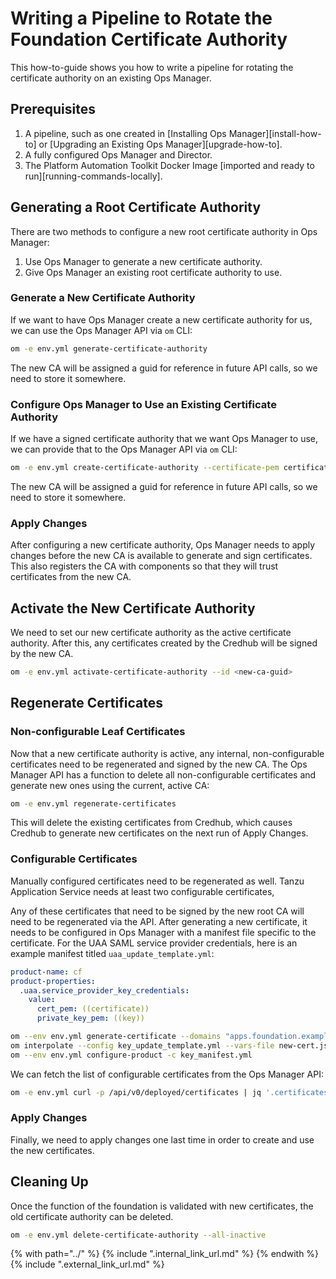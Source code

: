 # Writing a Pipeline to Rotate the Foundation Certificate Authority

This how-to-guide shows you how to write a pipeline for rotating the
certificate authority on an existing Ops Manager.

## Prerequisites
1. A pipeline, such as one created in [Installing Ops Manager][install-how-to] 
   or [Upgrading an Existing Ops Manager][upgrade-how-to].
1. A fully configured Ops Manager and Director.
1. The Platform Automation Toolkit Docker Image [imported and ready to run][running-commands-locally].

## Generating a Root Certificate Authority
There are two methods to configure a new root certificate authority in Ops
Manager:

1. Use Ops Manager to generate a new certificate authority.
1. Give Ops Manager an existing root certificate authority to use.

### Generate a New Certificate Authority
If we want to have Ops Manager create a new certificate authority for us, we can use the Ops Manager API via `om` CLI:
```bash
om -e env.yml generate-certificate-authority
```
The new CA will be assigned a guid for reference in future API calls, so we need to store it somewhere.

### Configure Ops Manager to Use an Existing Certificate Authority
If we have a signed certificate authority that we want Ops Manager to use, we can provide that to the Ops Manager API via `om` CLI:
```bash
om -e env.yml create-certificate-authority --certificate-pem certificate.pem --private-key-pem privatekey.pem
```
The new CA will be assigned a guid for reference in future API calls, so we need to store it somewhere.

### Apply Changes
After configuring a new certificate authority, Ops Manager needs to apply changes before the new CA is available to generate and sign certificates. This also registers the CA with components so that they will trust certificates from the new CA.

## Activate the New Certificate Authority
We need to set our new certificate authority as the active certificate authority. After this, any certificates created by the Credhub will be signed by the new CA.
```bash
om -e env.yml activate-certificate-authority --id <new-ca-guid>
```

## Regenerate Certificates

### Non-configurable Leaf Certificates
Now that a new certificate authority is active, any internal, non-configurable certificates need to be regenerated and signed by the new CA. The Ops Manager API has a function to delete all non-configurable certificates and generate new ones using the current, active CA:
```bash
om -e env.yml regenerate-certificates
```
This will delete the existing certificates from Credhub, which causes Credhub to generate new certificates on the next run of Apply Changes.

### Configurable Certificates
Manually configured certificates need to be regenerated as well. Tanzu Application Service needs at least two configurable certificates, 

Any of these certificates that need to be signed by the new root CA will need to be regenerated via the API. After generating a new certificate, it needs to be configured in Ops Manager with a manifest file specific to the certificate. For the UAA SAML service provider credentials, here is an example manifest titled `uaa_update_template.yml`:
```yml
product-name: cf
product-properties:
  .uaa.service_provider_key_credentials:
    value:
      cert_pem: ((certificate))
      private_key_pem: ((key))
```
<!-- ```yml
product-name: cf
product-properties:
  .properties.networking_poe_ssl_certs[0].certificate:
    value:
      cert_pem: ((certificate))
      private_key_pem: ((key))
``` -->

```bash
om --env env.yml generate-certificate --domains "apps.foundation.example.com" > new-cert.json
om interpolate --config key_update_template.yml --vars-file new-cert.json > key_manifest.yml
om --env env.yml configure-product -c key_manifest.yml
```

We can fetch the list of configurable certificates from the Ops Manager API:
```bash
om -e env.yml curl -p /api/v0/deployed/certificates | jq '.certificates[] | select(.configurable==true)'
```

### Apply Changes
Finally, we need to apply changes one last time in order to create and use the new certificates.

## Cleaning Up
Once the function of the foundation is validated with new certificates, the old certificate authority can be deleted.
```bash
om -e env.yml delete-certificate-authority --all-inactive
```

{% with path="../" %}
    {% include ".internal_link_url.md" %}
{% endwith %}
{% include ".external_link_url.md" %}

